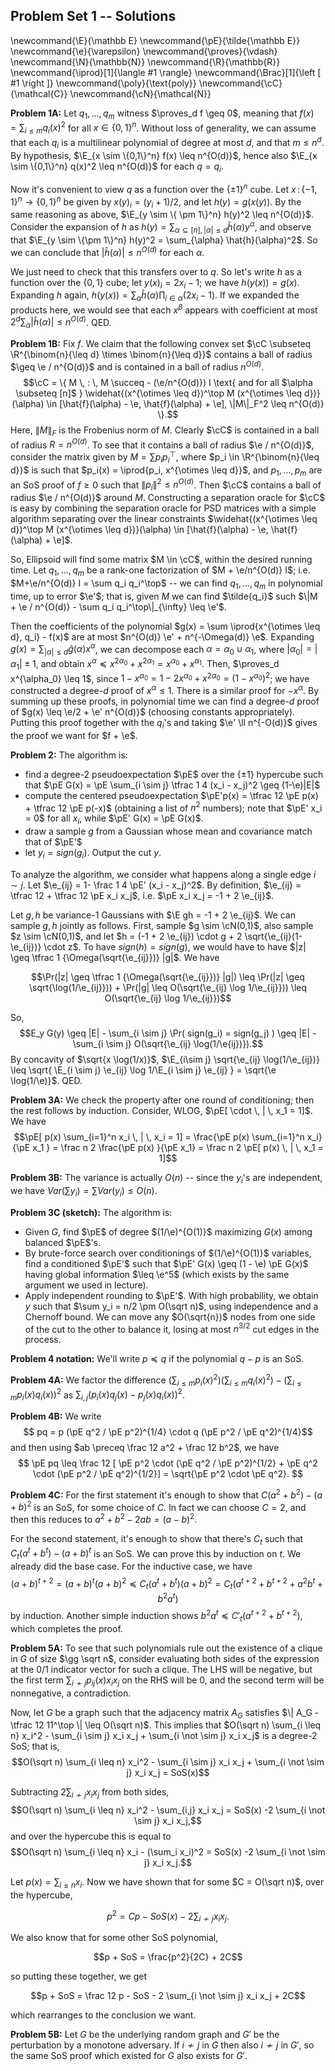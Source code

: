 ## Problem Set 1 -- Solutions

\newcommand{\E}{\mathbb E}
\newcommand{\pE}{\tilde{\mathbb E}}
\newcommand{\e}{\varepsilon}
\newcommand{\proves}{\vdash}
\newcommand{\N}{\mathbb{N}}
\newcommand{\R}{\mathbb{R}}
\newcommand{\iprod}[1]{\langle #1 \rangle}
\newcommand{\Brac}[1]{\left [ #1 \right ]}
\newcommand{\poly}{\text{poly}}
\newcommand{\cC}{\mathcal{C}}
\newcommand{\cN}{\mathcal{N}}


**Problem 1A:**
Let $q_1,\ldots,q_m$ witness $\proves_d f \geq 0$, meaning that $f(x) = \sum_{i \leq m} q_i(x)^2$ for all $x \in \{0,1\}^n$. Without loss of generality, we can assume that each $q_i$ is a multilinear polynomial of degree at most $d$, and that $m \leq n^d$. By hypothesis, $\E_{x \sim \{0,1\}^n} f(x) \leq n^{O(d)}$, hence also $\E_{x \sim \{0,1\}^n} q(x)^2 \leq n^{O(d)}$ for each $q = q_i$.

Now it's convenient to view $q$ as a function over the $\{\pm 1\}^n$ cube. Let $x \, : \, \{-1,1\}^n \rightarrow \{0,1\}^n$ be given by $x(y)_i = (y_i + 1)/2$, and let $h(y) = g(x(y))$. By the same reasoning as above, $\E_{y \sim \{ \pm 1\}^n} h(y)^2 \leq n^{O(d)}$. Consider the expansion of $h$ as $h(y) = \sum_{\alpha \subseteq [n], |\alpha| \leq d} \hat{h}(\alpha) y^\alpha$, and observe that $\E_{y \sim \{\pm 1\}^n} h(y)^2 = \sum_{\alpha} \hat{h}(\alpha)^2$. So we can conclude that $|\hat{h}(\alpha)| \leq n^{O(d)}$ for each $\alpha$.

We just need to check that this transfers over to $q$. So let's write $h$ as a function over the $\{0,1\}$ cube; let $y(x)_i = 2x_i - 1$; we have $h(y(x)) = g(x)$. Expanding $h$ again, $h(y(x)) = \sum_{\alpha} \hat{h}(\alpha) \prod_{i \in \alpha} (2x_i - 1)$. If we expanded the products here, we would see that each $x^\beta$ appears with coefficient at most $2^d \sum_{\alpha} |\hat{h}(\alpha)| \leq n^{O(d)}$. QED.

**Problem 1B:**
Fix $f$. We claim that the following convex set $\cC \subseteq \R^{\binom{n}{\leq d} \times \binom{n}{\leq d}}$ contains a ball of radius $\geq \e / n^{O(d)}$ and is contained in a ball of radius $n^{O(d)}$.
$$\cC = \{ M \, : \, M \succeq - (\e/n^{O(d)}) I \text{ and for all $\alpha \subseteq [n]$ } \widehat{(x^{\otimes \leq d})^\top M (x^{\otimes \leq d})}(\alpha) \in [\hat{f}(\alpha) - \e, \hat{f}(\alpha) + \e], \|M\|_F^2 \leq n^{O(d)} \}.$$
Here, $\|M\|_F$ is the Frobenius norm of $M$. Clearly $\cC$ is contained in a ball of radius $R = n^{O(d)}$. To see that it contains a ball of radius $\e / n^{O(d)}$, consider the matrix given by $M = \sum p_i p_i^\top$, where $p_i \in \R^{\binom{n}{\leq d}}$ is such that $p_i(x) = \iprod{p_i, x^{\otimes \leq d}}$, and $p_1,\ldots,p_m$ are an SoS proof of $f \geq 0$ such that $\|p_i\|^2 \leq n^{O(d)}$. Then $\cC$ contains a ball of radius $\e / n^{O(d)}$ around $M$. Constructing a separation oracle for $\cC$ is easy by combining the separation oracle for PSD matrices with a simple algorithm separating over the linear constraints $\widehat{(x^{\otimes \leq d})^\top M (x^{\otimes \leq d})}(\alpha) \in [\hat{f}(\alpha) - \e, \hat{f}(\alpha) + \e]$. 

So, Ellipsoid will find some matrix $M \in \cC$, within the desired running time. Let $q_1,\ldots,q_m$ be a rank-one factorization of $M + \e/n^{O(d)} I$; i.e. $M+\e/n^{O(d)} I = \sum q_i q_i^\top$ -- we can find $q_1,\ldots,q_m$ in polynomial time, up to error $\e'$; that is, given $M$ we can find $\tilde{q_i}$ such $\|M + \e / n^{O(d)} - \sum q_i q_i^\top\|_{\infty} \leq \e'$.

Then the coefficients of the polynomial $g(x) = \sum \iprod{x^{\otimes \leq d}, q_i} - f(x)$ are at most $n^{O(d)} \e' + n^{-\Omega(d)} \e$. Expanding $g(x) = \sum_{|\alpha| \leq d} \hat{g}(\alpha) x^{\alpha}$, we can decompose each $\alpha = \alpha_0 \cup \alpha_1$, where $|\alpha_0| = |\alpha_1| \pm 1$, and obtain $x^{\alpha} \preceq x^{2\alpha_0} + x^{2 \alpha_1} = x^{\alpha_0} + x^{\alpha_1}$. Then, $\proves_d x^{\alpha_0} \leq 1$, since $1-x^{\alpha_0} = 1-2x^{\alpha_0} + x^{2\alpha_0} = (1-x^{\alpha_0})^2$; we have constructed a degree-$d$ proof of $x^{\alpha} \leq 1$. There is a similar proof for $-x^{\alpha}$. By summing up these proofs, in polynomial time we can find a degree-$d$ proof of $g(x) \leq \e/2 + \e' n^{O(d)}$ (choosing constants appropriately). Putting this proof together with the $q_i$'s and taking $\e' \ll n^{-O(d)}$ gives the proof we want for $f + \e$.

**Problem 2:**
The algorithm is:

- find a degree-2 pseudoexpectation $\pE$ over the $\{ \pm 1\}$ hypercube such that $\pE G(x) = \pE \sum_{i \sim j} \tfrac 1 4 (x_i - x_j)^2 \geq (1-\e)|E|$
- compute the centered pseudoexpectation $\pE'p(x) = \tfrac 12 \pE p(x) + \tfrac 12 \pE p(-x)$ (obtaining a list of $n^2$ numbers); note that $\pE' x_i = 0$ for all $x_i$, while $\pE' G(x) = \pE G(x)$.
- draw a sample $g$ from a Gaussian whose mean and covariance match that of $\pE'$
- let $y_i = sign(g_i)$. Output the cut $y$.

To analyze the algorithm, we consider what happens along a single edge $i \sim j$. Let $\e_{ij} = 1- \frac 1 4 \pE' (x_i - x_j)^2$. By definition, $\e_{ij} = \tfrac 12 + \tfrac 12 \pE x_i x_j$, i.e. $\pE x_i x_j = -1 + 2 \e_{ij}$.

Let $g,h$ be variance-1 Gaussians with $\E gh = -1 + 2 \e_{ij}$. We can sample $g,h$ jointly as follows. First, sample $g \sim \cN(0,1)$, also sample $z \sim \cN(0,1)$, and let $h = (-1 + 2 \e_{ij}) \cdot g + 2 \sqrt{\e_{ij}(1-\e_{ij})} \cdot z$. To have $sign(h) = sign(g)$, we would have to have $|z| \geq \tfrac 1 {\Omega(\sqrt{\e_{ij}})} |g|$. We have

$$\Pr(|z| \geq \tfrac 1 {\Omega(\sqrt{\e_{ij}})} |g|) \leq \Pr(|z| \geq \sqrt{\log(1/\e_{ij}})) + \Pr(|g| \leq O(\sqrt{\e_{ij} \log 1/\e_{ij}})) \leq O(\sqrt{\e_{ij} \log 1/\e_{ij}})$$

So,
$$E_y G(y) \geq |E| - \sum_{i \sim j} \Pr( sign(g_i) = sign(g_j) ) \geq |E| - \sum_{i \sim j} O(\sqrt{\e_{ij} \log(1/\e{ij})}).$$
By concavity of $\sqrt{x \log(1/x)}$, $\E_{i\sim j} \sqrt{\e_{ij} \log(1/\e_{ij})} \leq \sqrt{ \E_{i \sim j} \e_{ij} \log 1/\E_{i \sim j} \e_{ij} } = \sqrt{\e \log(1/\e)}$. QED.


**Problem 3A:** We check the property after one round of conditioning; then the rest follows by induction. Consider, WLOG, $\pE[ \cdot \, | \, x_1 = 1]$. We have
$$\pE[ p(x) \sum_{i=1}^n x_i \, | \, x_i = 1] = \frac{\pE p(x) \sum_{i=1}^n x_i}{\pE x_1 } = \frac n 2 \frac{\pE p(x) }{\pE x_1} = \frac n 2 \pE[ p(x) \, | \, x_1 = 1]$$

**Problem 3B:** The variance is actually $O(n)$ -- since the $y_i$'s are independent, we have $Var (\sum y_i) = \sum Var(y_i) \leq O(n)$.

**Problem 3C (sketch):** The algorithm is:

- Given $G$, find $\pE$ of degree $(1/\e)^{O(1)}$ maximizing $G(x)$ among balanced $\pE$'s.
- By brute-force search over conditionings of $(1/\e)^{O(1)}$ variables, find a conditioned $\pE'$ such that $\pE' G(x) \geq (1 - \e) \pE G(x)$ having global information $\leq \e^5$ (which exists by the same argument we used in lecture).
- Apply independent rounding to $\pE'$. With high probability, we obtain $y$ such that $\sum y_i = n/2 \pm O(\sqrt n)$, using independence and a Chernoff bound. We can move any $O(\sqrt{n})$ nodes from one side of the cut to the other to balance it, losing at most $n^{3/2}$ cut edges in the process.

**Problem 4 notation:** We'll write $p \preceq q$ if the polynomial $q - p$ is an SoS.

**Problem 4A:**
We factor the difference $(\sum_{i \leq m} p_i(x)^2 )(\sum_{i \leq m} q_i(x)^2) - (\sum_{i \leq m} p_i(x) q_i(x))^2$ as $\sum_{i,j} (p_i(x) q_j(x) - p_j(x) q_i(x))^2$.

**Problem 4B:** We write
$$ pq = p (\pE q^2 / \pE p^2)^{1/4} \cdot q (\pE p^2 / \pE q^2)^{1/4}$$
and then using $ab \preceq \frac 12 a^2 + \frac 12 b^2$, we have 
$$
\pE pq \leq \frac 12 [ \pE p^2 \cdot (\pE q^2 / \pE p^2)^{1/2} + \pE q^2 \cdot (\pE p^2 / \pE q^2)^{1/2}] = \sqrt{\pE p^2 \cdot \pE q^2}.
$$

**Problem 4C:** For the first statement it's enough to show that $C (a^2 + b^2) - (a+b)^2$ is an SoS, for some choice of $C$. In fact we can choose $C = 2$, and then this reduces to $a^2 + b^2 - 2ab = (a-b)^2$.

For the second statement, it's enough to show that there's $C_t$ such that $C_t (a^t + b^t) - (a+b)^t$ is an SoS. We can prove this by induction on $t$. We already did the base case. For the inductive case, we have
$$ (a+b)^{t+2} = (a+b)^t (a+b)^2 \preceq C_t (a^t + b^t) (a+b)^2 = C_t (a^{t+2} + b^{t+2} + a^2 b^t + b^2 a^t)$$
by induction. Another simple induction shows $b^2 a^t \preceq C'_t (a^{t+2} + b^{t+2})$, which completes the proof.

**Problem 5A:** To see that such polynomials rule out the existence of a clique in $G$ of size $\gg \sqrt n$, consider evaluating both sides of the expression at the $0/1$ indicator vector for such a clique. The LHS will be negative, but the first term $\sum_{i \not \sim j} p_{ij}(x) x_i x_j$ on the RHS will be $0$, and the second term will be nonnegative, a contradiction.

Now, let $G$ be a graph such that the adjacency matrix $A_G$ satisfies $\| A_G - \tfrac 12 11^\top \| \leq O(\sqrt n)$. This implies that $O(\sqrt n) \sum_{i \leq n} x_i^2 - \sum_{i \sim j} x_i x_j + \sum_{i \not \sim j} x_i x_j$ is a degree-2 SoS; that is,
$$O(\sqrt n) \sum_{i \leq n} x_i^2 - \sum_{i \sim j} x_i x_j + \sum_{i \not \sim j} x_i x_j = SoS(x)$$

Subtracting $2 \sum_{i \not \sim j} x_i x_j$ from both sides,
$$O(\sqrt n) \sum_{i \leq n} x_i^2 - \sum_{i,j} x_i x_j = SoS(x) -2 \sum_{i \not \sim j} x_i x_j,$$
and over the hypercube this is equal to
$$O(\sqrt n) \sum_{i \leq n} x_i - (\sum_i x_i)^2 = SoS(x) -2 \sum_{i \not \sim j} x_i x_j.$$

Let $p(x) = \sum_{i \leq n} x_i$. Now we have shown that for some $C = O(\sqrt n)$, over the hypercube, 

$$ p^2 = C p - SoS(x) - 2 \sum_{i \not \sim j} x_i x_j.$$

We also know that for some other SoS polynomial,

$$p + SoS = \frac{p^2}{2C} + 2C$$

so putting these together, we get

$$p + SoS = \frac 12 p - SoS - 2 \sum_{i \not \sim j} x_i x_j + 2C$$

which rearranges to the conclusion we want.


**Problem 5B:** Let $G$ be the underlying random graph and $G'$ be the perturbation by a monotone adversary. If $i \not \sim j$ in $G$ then also $i \not \sim j$ in $G'$, so the same SoS proof which existed for $G$ also exists for $G'$.
